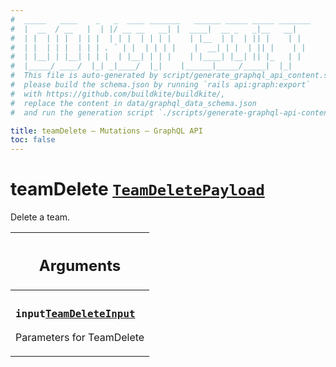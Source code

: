 ```yaml
---
#  _____   ____    _   _  ____ _______   ______ _____ _____ _______
#  |  __  / __   |  | |/ __ __   __| |  ____|  __ _   _|__   __|
#  | |  | | |  | | |  | | |  | | | |    | |__  | |  | || |    | |
#  | |  | | |  | | | . ` | |  | | | |    |  __| | |  | || |    | |
#  | |__| | |__| | | |  | |__| | | |    | |____| |__| || |_   | |
#  |_____/ ____/  |_| _|____/  |_|    |______|_____/_____|  |_|
#  This file is auto-generated by script/generate_graphql_api_content.sh,
#  please build the schema.json by running `rails api:graph:export`
#  with https://github.com/buildkite/buildkite/,
#  replace the content in data/graphql_data_schema.json
#  and run the generation script `./scripts/generate-graphql-api-content.sh`.

title: teamDelete – Mutations – GraphQL API
toc: false
---
```

<!-- vale off -->
<h1 class="has-pills" data-algolia-exclude>
  teamDelete
  <a href="/docs/apis/graphql/schemas/object/teamdeletepayload" class="pill pill--object pill--normal-case pill--large" title="Go to OBJECT TeamDeletePayload"><code>TeamDeletePayload</code></a>

</h1>
<!-- vale on -->


Delete a team.

<table class="responsive-table responsive-table--single-column-rows">
  <thead>
    <th>
      <h2 data-algolia-exclude>Arguments</h2>
    </th>
  </thead>
  <tbody>
    <tr><td><h3 class="is-small has-pills"><code>input</code><a href="/docs/apis/graphql/schemas/input_object/teamdeleteinput" class="pill pill--input_object pill--normal-case pill--medium" title="Go to INPUT_OBJECT TeamDeleteInput"><code>TeamDeleteInput</code></a></h3><p>Parameters for TeamDelete</p></td></tr>
  </tbody>
</table>
